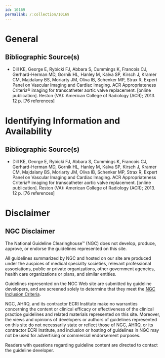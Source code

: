```yaml
---
id: 10169
permalink: /:collection/10169
---
```


# General

## Bibliographic Source(s)

- Dill KE, George E, Rybicki FJ, Abbara S, Cummings K, Francois CJ, Gerhard-Herman MD, Gornik HL, Hanley M, Kalva SP, Kirsch J, Kramer CM, Majdalany BS, Moriarty JM, Oliva IB, Schenker MP, Strax R, Expert Panel on Vascular Imaging and Cardiac Imaging. ACR Appropriateness Criteria® imaging for transcatheter aortic valve replacement. [online publication]. Reston (VA): American College of Radiology (ACR); 2013. 12 p. [76 references]

# Identifying Information and Availability

## Bibliographic Source(s)

- Dill KE, George E, Rybicki FJ, Abbara S, Cummings K, Francois CJ, Gerhard-Herman MD, Gornik HL, Hanley M, Kalva SP, Kirsch J, Kramer CM, Majdalany BS, Moriarty JM, Oliva IB, Schenker MP, Strax R, Expert Panel on Vascular Imaging and Cardiac Imaging. ACR Appropriateness Criteria® imaging for transcatheter aortic valve replacement. [online publication]. Reston (VA): American College of Radiology (ACR); 2013. 12 p. [76 references]

# Disclaimer

## NGC Disclaimer

The National Guideline Clearinghouse™ (NGC) does not develop, produce, approve, or endorse the guidelines represented on this site.

All guidelines summarized by NGC and hosted on our site are produced under the auspices of medical specialty societies, relevant professional associations, public or private organizations, other government agencies, health care organizations or plans, and similar entities.

Guidelines represented on the NGC Web site are submitted by guideline developers, and are screened solely to determine that they meet the [NGC Inclusion Criteria](/help-and-about/summaries/inclusion-criteria).

NGC, AHRQ, and its contractor ECRI Institute make no warranties concerning the content or clinical efficacy or effectiveness of the clinical practice guidelines and related materials represented on this site. Moreover, the views and opinions of developers or authors of guidelines represented on this site do not necessarily state or reflect those of NGC, AHRQ, or its contractor ECRI Institute, and inclusion or hosting of guidelines in NGC may not be used for advertising or commercial endorsement purposes.

Readers with questions regarding guideline content are directed to contact the guideline developer.

